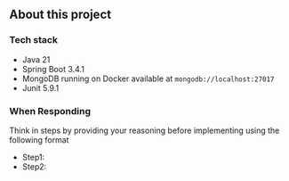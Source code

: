 ## About this project
### Tech stack
- Java 21
- Spring Boot 3.4.1
- MongoDB running on Docker available at `mongodb://localhost:27017`
- Junit 5.9.1

### When Responding
Think in steps by providing your reasoning before implementing using the following format
  - Step1: <Your reasoning>
  - Step2: <Your reasoning>